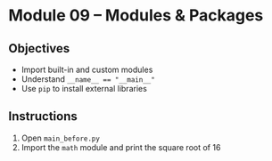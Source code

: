 # Module 09 – Modules & Packages

## Objectives

- Import built-in and custom modules  
- Understand `__name__ == "__main__"`  
- Use `pip` to install external libraries

## Instructions

1. Open `main_before.py`  
2. Import the `math` module and print the square root of 16
